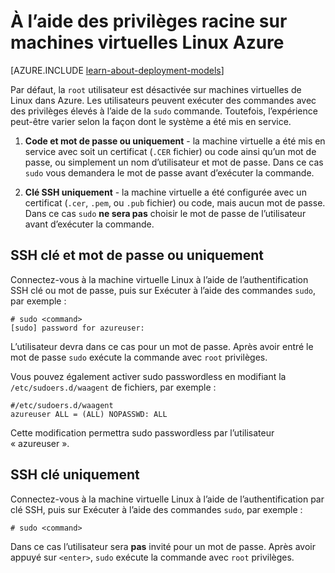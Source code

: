 <properties 
    pageTitle="Utiliser des privilèges racine sur machines virtuelles Linux | Microsoft Azure" 
    description="Découvrez comment utiliser des privilèges racine sur une machine virtuelle Linux dans Azure." 
    services="virtual-machines-linux" 
    documentationCenter="" 
    authors="szarkos" 
    manager="timlt" 
    editor=""
    tags="azure-service-management,azure-resource-manager" />

<tags 
    ms.service="virtual-machines-linux" 
    ms.workload="infrastructure-services" 
    ms.tgt_pltfrm="vm-linux" 
    ms.devlang="na" 
    ms.topic="article" 
    ms.date="10/17/2016" 
    ms.author="szark"/>


# <a name="using-root-privileges-on-linux-virtual-machines-in-azure"></a>À l’aide des privilèges racine sur machines virtuelles Linux Azure

[AZURE.INCLUDE [learn-about-deployment-models](../../includes/learn-about-deployment-models-both-include.md)]

Par défaut, la `root` utilisateur est désactivée sur machines virtuelles de Linux dans Azure. Les utilisateurs peuvent exécuter des commandes avec des privilèges élevés à l’aide de la `sudo` commande. Toutefois, l’expérience peut-être varier selon la façon dont le système a été mis en service.

1. **Code et mot de passe ou uniquement** - la machine virtuelle a été mis en service avec soit un certificat (`.CER` fichier) ou code ainsi qu’un mot de passe, ou simplement un nom d’utilisateur et mot de passe. Dans ce cas `sudo` vous demandera le mot de passe avant d’exécuter la commande.

2. **Clé SSH uniquement** - la machine virtuelle a été configurée avec un certificat (`.cer`, `.pem`, ou `.pub` fichier) ou code, mais aucun mot de passe.  Dans ce cas `sudo` **ne sera pas** choisir le mot de passe de l’utilisateur avant d’exécuter la commande.


## <a name="ssh-key-and-password-or-password-only"></a>SSH clé et mot de passe ou uniquement

Connectez-vous à la machine virtuelle Linux à l’aide de l’authentification SSH clé ou mot de passe, puis sur Exécuter à l’aide des commandes `sudo`, par exemple :

    # sudo <command>
    [sudo] password for azureuser:

L’utilisateur devra dans ce cas pour un mot de passe. Après avoir entré le mot de passe `sudo` exécute la commande avec `root` privilèges.

Vous pouvez également activer sudo passwordless en modifiant la `/etc/sudoers.d/waagent` de fichiers, par exemple :

    #/etc/sudoers.d/waagent
    azureuser ALL = (ALL) NOPASSWD: ALL

Cette modification permettra sudo passwordless par l’utilisateur « azureuser ».

## <a name="ssh-key-only"></a>SSH clé uniquement

Connectez-vous à la machine virtuelle Linux à l’aide de l’authentification par clé SSH, puis sur Exécuter à l’aide des commandes `sudo`, par exemple :

    # sudo <command>

Dans ce cas l’utilisateur sera **pas** invité pour un mot de passe. Après avoir appuyé sur `<enter>`, `sudo` exécute la commande avec `root` privilèges.

 
